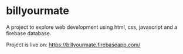 # billyourmate
A project to explore web development using html, css, javascript and a firebase database.

Project is live on: https://billyourmate.firebaseapp.com/
